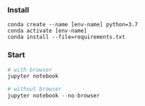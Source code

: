 ### Install

```
conda create --name [env-name] python=3.7
conda activate [env-name]
conda install --file=requirements.txt
```

### Start

```python
# with browser
jupyter notebook

# without browser
jupyter notebook --no-browser
```